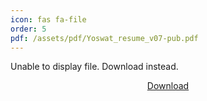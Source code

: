 ```yaml
---
icon: fas fa-file
order: 5
pdf: /assets/pdf/Yoswat_resume_v07-pub.pdf
---
```


<div style="width:100%;height:60vh;">
  <object data="{{ page.pdf }}" type="application/pdf" width="100%" height="100%">
    <p>Unable to display file. Download instead.</p>
  </object>
  <div style="text-align: center;"><a href="{{page.pdf}}"><i class="fa-solid fa-file-arrow-down"></i> Download</a></div>
</div>
